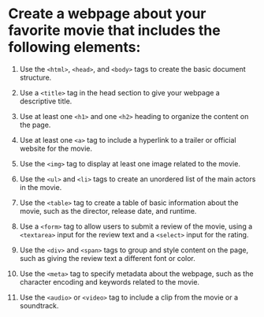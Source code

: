 
# Create a webpage about your favorite movie that includes the following elements:

1. Use the ```<html>```, ```<head>```, and ```<body>``` tags to create the basic document structure.

2. Use a ```<title>``` tag in the head section to give your webpage a descriptive title.

3. Use at least one ```<h1>``` and one ```<h2>``` heading to organize the content on the page.

4. Use at least one ```<a>``` tag to include a hyperlink to a trailer or official website for the movie.

5. Use the ```<img>``` tag to display at least one image related to the movie.

6. Use the ```<ul>``` and ```<li>``` tags to create an unordered list of the main actors in the movie.

7. Use the ```<table>``` tag to create a table of basic information about the movie, such as the director, release date, and runtime.

8. Use a ```<form>``` tag to allow users to submit a review of the movie, using a ```<textarea>``` input for the review text and a ```<select>``` input for the rating.

9. Use the ```<div>``` and ```<span>``` tags to group and style content on the page, such as giving the review text a different font or color.

10. Use the ```<meta>``` tag to specify metadata about the webpage, such as the character encoding and keywords related to the movie.

11. Use the ```<audio>``` or ```<video>``` tag to include a clip from the movie or a soundtrack.